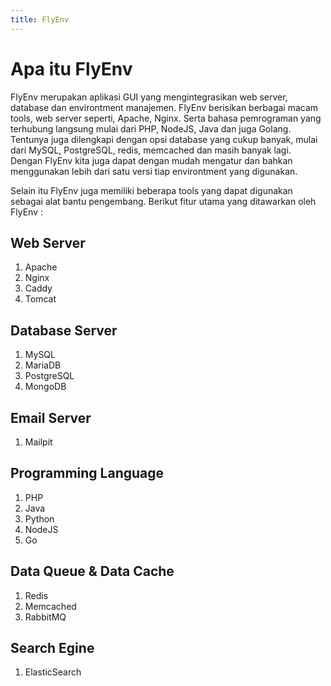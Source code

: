 ```yaml
---
title: FlyEnv
---
```


# Apa itu FlyEnv
FlyEnv merupakan aplikasi GUI yang mengintegrasikan web server, database dan environtment manajemen. FlyEnv berisikan berbagai macam tools, web server seperti, Apache, Nginx. Serta bahasa pemrograman yang terhubung langsung mulai dari PHP, NodeJS, Java dan juga Golang. Tentunya juga dilengkapi dengan opsi database yang cukup banyak, mulai dari MySQL, PostgreSQL, redis, memcached dan masih banyak lagi. Dengan FlyEnv kita juga dapat dengan mudah mengatur dan bahkan menggunakan lebih dari satu versi tiap environtment yang digunakan.

Selain itu FlyEnv juga memiliki beberapa tools yang dapat digunakan sebagai alat bantu pengembang. Berikut fitur utama yang ditawarkan oleh FlyEnv :

## Web Server

1. Apache
2. Nginx
3. Caddy
4. Tomcat

## Database Server

1. MySQL
2. MariaDB
3. PostgreSQL
4. MongoDB

## Email Server

1. Mailpit

## Programming Language

1. PHP
2. Java
3. Python
4. NodeJS
5. Go

## Data Queue & Data Cache

1. Redis
2. Memcached
3. RabbitMQ

## Search Egine

1. ElasticSearch